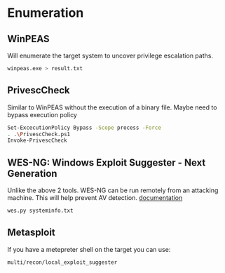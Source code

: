 # Enumeration 

## WinPEAS
Will enumerate the target system to uncover privilege escalation paths.
```sh
winpeas.exe > result.txt
```

## PrivescCheck
Similar to WinPEAS without the execution of a binary file. Maybe need to bypass execution policy
```sh
Set-ExcecutionPolicy Bypass -Scope process -Force
. .\PrivescCheck.ps1
Invoke-PrivescCheck
```

## WES-NG: Windows Exploit Suggester - Next Generation
Unlike the above 2 tools. WES-NG can be run remotely from an attacking machine. This will help prevent AV detection.
[documentation](https://github.com/bitsadmin/wesng)

```sh
wes.py systeminfo.txt
```

## Metasploit
If you have a metepreter shell on the target you can use:
```sh
multi/recon/local_exploit_suggester
```

